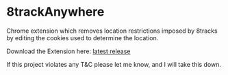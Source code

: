 # 8trackAnywhere
Chrome extension which removes location restrictions imposed by 8tracks by editing the cookies used to determine the location.

Download the Extension here: [latest release](https://github.com/RNabel/8trackAnywhere/releases)

If this project violates any T&C please let me know, and I will take this down.
